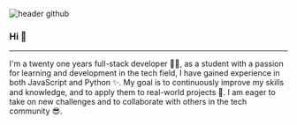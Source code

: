 ![header github]()  


### Hi :call_me_hand:

---
I'm a twenty one years full-stack developer 🧑‍💻, as a student with a passion for learning and development in the tech field, I have gained experience in both JavaScript and Python ✨. My goal is to continuously improve my skills and knowledge, and to apply them to real-world projects 🎯. I am eager to take on new challenges and to collaborate with others in the tech community 😎.
